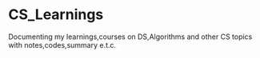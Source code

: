 # CS_Learnings
Documenting my learnings,courses on DS,Algorithms and other CS topics with notes,codes,summary e.t.c.
